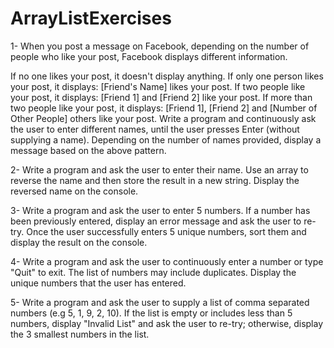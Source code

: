 # ArrayListExercises


1- When you post a message on Facebook, depending on the number of people who like your post, Facebook displays different information.

If no one likes your post, it doesn't display anything.
If only one person likes your post, it displays: [Friend's Name] likes your post.
If two people like your post, it displays: [Friend 1] and [Friend 2] like your post.
If more than two people like your post, it displays: [Friend 1], [Friend 2] and [Number of Other People] others like your post.
Write a program and continuously ask the user to enter different names, until the user presses Enter (without supplying a name). 
Depending on the number of names provided, display a message based on the above pattern.


2- Write a program and ask the user to enter their name. Use an array to reverse the name and then store the result in a new string. 
Display the reversed name on the console.


3- Write a program and ask the user to enter 5 numbers. If a number has been previously entered, display an error message and ask the user to re-try. 
Once the user successfully enters 5 unique numbers, sort them and display the result on the console.


4- Write a program and ask the user to continuously enter a number or type "Quit" to exit. The list of numbers may include duplicates. 
Display the unique numbers that the user has entered.


5- Write a program and ask the user to supply a list of comma separated numbers (e.g 5, 1, 9, 2, 10). If the list is empty or includes less than 5 numbers, 
display "Invalid List" and ask the user to re-try; otherwise, display the 3 smallest numbers in the list.
